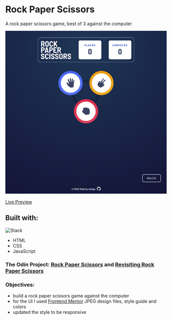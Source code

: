# Rock Paper Scissors

A rock paper scissors game, best of 3 against the computer

![rock-paper-scissors](./img/screenshot.png)

[Live Preview](https://vsilagy.github.io/rock-paper-scissors/)

## Built with:

![Stack](https://skills.thijs.gg/icons?i=html,css,js)

- HTML
- CSS
- JavaScript

### **The Odin Project**: [Rock Paper Scissors](https://www.theodinproject.com/paths/foundations/courses/foundations/lessons/rock-paper-scissors) and [Revisiting Rock Paper Scissors](https://www.theodinproject.com/lessons/foundations-revisiting-rock-paper-scissors)

### Objectives:

- build a rock paper scissors game against the computer
- for the UI I used [Frontend Mentor](https://www.frontendmentor.io/challenges/rock-paper-scissors-game-pTgwgvgH) JPEG design files, style guide and colors
- updated the style to be responsive
